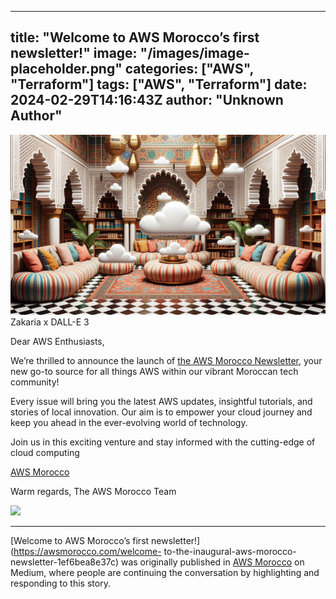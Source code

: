 
---
title: "Welcome to AWS Morocco’s first newsletter!"
image: "/images/image-placeholder.png"
categories: ["AWS", "Terraform"]
tags: ["AWS", "Terraform"]
date: 2024-02-29T14:16:43Z
author: "Unknown Author"
---

![](/assets/images/medium/1*xOrKvc_VTuI7V2S5zZkXxg.png)Zakaria x DALL-E 3

Dear AWS Enthusiasts,

We’re thrilled to announce the launch of [the AWS Morocco
Newsletter,](https://medium.com/aws-morocco/newsletters/aws-morocco) your new
go-to source for all things AWS within our vibrant Moroccan tech community!

Every issue will bring you the latest AWS updates, insightful tutorials, and
stories of local innovation. Our aim is to empower your cloud journey and keep
you ahead in the ever-evolving world of technology.

Join us in this exciting venture and stay informed with the cutting-edge of
cloud computing

[AWS Morocco](https://awsmorocco.com)

Warm regards, The AWS Morocco Team

![](/assets/images/medium/stat?event=post.clientViewed&referrerSource=full_rss&postId=1ef6bea8e37c)

* * *

[Welcome to AWS Morocco’s first newsletter!](https://awsmorocco.com/welcome-
to-the-inaugural-aws-morocco-newsletter-1ef6bea8e37c) was originally published
in [AWS Morocco](https://awsmorocco.com) on Medium, where people are
continuing the conversation by highlighting and responding to this story.


